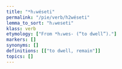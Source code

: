 ```yaml
---
title: "*h₂wéseti"
permalink: "/pie/verb/h2wéseti"
lemma_to_sort: "h₂weseti"
klass: verb
etymology: ["From *h₂wes- (“to dwell”)."]
markers: []
synonyms: []
definitions: [["to dwell, remain"]]
topics: []
---
```


